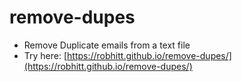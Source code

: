# remove-dupes
- Remove Duplicate emails from a text file
- Try here: [https://robhitt.github.io/remove-dupes/](https://robhitt.github.io/remove-dupes/)

